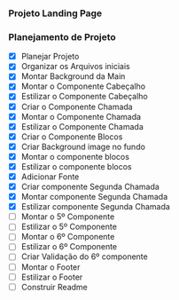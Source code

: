 ### Projeto Landing Page

### Planejamento de Projeto

- [X] Planejar Projeto
- [X] Organizar os Arquivos iniciais
- [X] Montar Background da Main
- [X] Montar o Componente Cabeçalho 
- [X] Estilizar o Componente Cabeçalho 
- [X] Criar o Componente Chamada
- [x] Montar o Componente Chamada 
- [x] Estilizar o Componente Chamada 
- [x] Criar o Componente Blocos
- [x] Criar Background image no fundo
- [X] Montar o componente blocos
- [x] Estilizar o componente blocos
- [x] Adicionar Fonte
- [X] Criar componente Segunda Chamada
- [x] Montar componente Segunda Chamada
- [x] Estilizar componente Segunda Chamada
- [ ] Montar o 5º Componente
- [ ] Estilizar o 5º Componente
- [ ] Montar o 6º Componente
- [ ] Estilizar o 6º Componente
- [ ] Criar Validação do 6º componente
- [ ] Montar o Footer
- [ ] Estilizar o Footer
- [ ] Construir Readme
